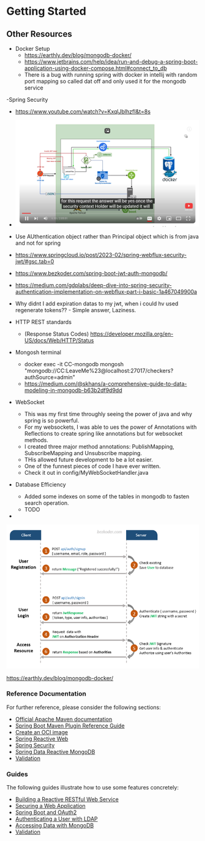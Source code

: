 # Getting Started


## Other Resources

- Docker Setup
    - https://earthly.dev/blog/mongodb-docker/
    - https://www.jetbrains.com/help/idea/run-and-debug-a-spring-boot-application-using-docker-compose.html#connect_to_db
    - There is a bug with running spring with docker in intellij with random port mapping so called dat off and only used it for the mongodb service

-Spring Security
- https://www.youtube.com/watch?v=KxqlJblhzfI&t=8s
- ![img.png](images/img2.png)
- Use AUthentication object rather than Principal object which is from java and not for spring
- https://www.springcloud.io/post/2023-02/spring-webflux-security-jwt/#gsc.tab=0
- https://www.bezkoder.com/spring-boot-jwt-auth-mongodb/
- https://medium.com/gdplabs/deep-dive-into-spring-security-authentication-implementation-on-webflux-part-i-basic-1a467049900a
- Why didnt I add expiration datas to my jwt, when i could hv used regenerate tokens?? - Simple answer, Laziness.

- HTTP REST standards
    - (Response Status Codes) https://developer.mozilla.org/en-US/docs/Web/HTTP/Status

- Mongosh terminal
  - docker exec -it CC-mongodb mongosh "mongodb://CC:LeaveMe%23@localhost:27017/checkers?authSource=admin"
  - https://medium.com/@skhans/a-comprehensive-guide-to-data-modeling-in-mongodb-b63b2df9d9dd

- WebSocket
  - This was my first time throughly seeing the power of java and why spring is  so powerful. 
  - For my websockets, I was able to ues the power of Annotations with Reflections to create spring like annotations but for websocket methods.
  - I created three major method annotations: PublishMapping, SubscribeMapping and Unsubscribe mapping. 
  - THis allowed future development to be a lot easier. 
  - One of the funnest pieces of code I have ever written. 
  - Check it out in config/MyWebSocketHandler.java

- Database Efficiency
  - Added some indexes on some of the tables in mongodb to fasten search operation.
  - TODO

- 





![img.png](images/img.png)

https://earthly.dev/blog/mongodb-docker/


### Reference Documentation
For further reference, please consider the following sections:

* [Official Apache Maven documentation](https://maven.apache.org/guides/index.html)
* [Spring Boot Maven Plugin Reference Guide](https://docs.spring.io/spring-boot/docs/3.2.1/maven-plugin/reference/html/)
* [Create an OCI image](https://docs.spring.io/spring-boot/docs/3.2.1/maven-plugin/reference/html/#build-image)
* [Spring Reactive Web](https://docs.spring.io/spring-boot/docs/3.2.1/reference/htmlsingle/index.html#web.reactive)
* [Spring Security](https://docs.spring.io/spring-boot/docs/3.2.1/reference/htmlsingle/index.html#web.security)
* [Spring Data Reactive MongoDB](https://docs.spring.io/spring-boot/docs/3.2.1/reference/htmlsingle/index.html#data.nosql.mongodb)
* [Validation](https://docs.spring.io/spring-boot/docs/3.2.1/reference/htmlsingle/index.html#io.validation)

### Guides
The following guides illustrate how to use some features concretely:

* [Building a Reactive RESTful Web Service](https://spring.io/guides/gs/reactive-rest-service/)
* [Securing a Web Application](https://spring.io/guides/gs/securing-web/)
* [Spring Boot and OAuth2](https://spring.io/guides/tutorials/spring-boot-oauth2/)
* [Authenticating a User with LDAP](https://spring.io/guides/gs/authenticating-ldap/)
* [Accessing Data with MongoDB](https://spring.io/guides/gs/accessing-data-mongodb/)
* [Validation](https://spring.io/guides/gs/validating-form-input/)
